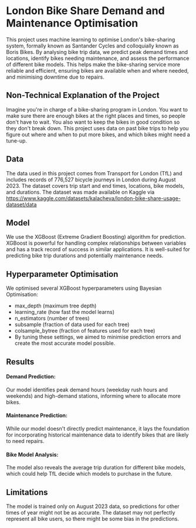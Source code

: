 # London Bike Share Demand and Maintenance Optimisation
This project uses machine learning to optimise London's bike-sharing system, formally known as Santander Cycles and colloquially known as Boris Bikes. By analysing bike trip data, we predict peak demand times and locations, identify bikes needing maintenance, and assess the performance of different bike models. This helps make the bike-sharing service more reliable and efficient, ensuring bikes are available when and where needed, and minimising downtime due to repairs.

## Non-Technical Explanation of the Project
Imagine you're in charge of a bike-sharing program in London. You want to make sure there are enough bikes at the right places and times, so people don't have to wait. You also want to keep the bikes in good condition so they don't break down. This project uses data on past bike trips to help you figure out where and when to put more bikes, and which bikes might need a tune-up.

## Data
The data used in this project comes from Transport for London (TfL) and includes records of 776,527 bicycle journeys in London during August 2023. The dataset covers trip start and end times, locations, bike models, and durations. The dataset was made available on Kaggle via https://www.kaggle.com/datasets/kalacheva/london-bike-share-usage-dataset/data 

## Model 
We use the XGBoost (Extreme Gradient Boosting) algorithm for prediction. XGBoost is powerful for handling complex relationships between variables and has a track record of success in similar applications.  It is well-suited for predicting bike trip durations and potentially maintenance needs.

## Hyperparameter Optimisation
We optimised several XGBoost hyperparameters using Bayesian Optimisation:

- max_depth (maximum tree depth)
- learning_rate (how fast the model learns)
- n_estimators (number of trees)
- subsample (fraction of data used for each tree)
- colsample_bytree (fraction of features used for each tree)
- By tuning these settings, we aimed to minimise prediction errors and create the most accurate model possible.

## Results
#### Demand Prediction:  
Our model identifies peak demand hours (weekday rush hours and weekends) and high-demand stations, informing where to allocate more bikes.
#### Maintenance Prediction: 
While our model doesn't directly predict maintenance, it lays the foundation for incorporating historical maintenance data to identify bikes that are likely to need repairs.
#### Bike Model Analysis: 
The model also reveals the average trip duration for different bike models, which could help TfL decide which models to purchase in the future.

## Limitations
The model is trained only on August 2023 data, so predictions for other times of year might not be as accurate. 
The dataset may not perfectly represent all bike users, so there might be some bias in the predictions.

